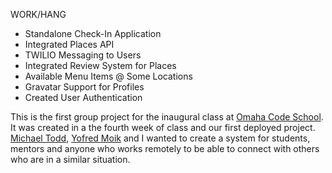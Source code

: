WORK/HANG
- Standalone Check-In Application
- Integrated Places API 
- TWILIO Messaging to Users
- Integrated Review System for Places
- Available Menu Items @ Some Locations
- Gravatar Support for Profiles
- Created User Authentication

This is the first group project for the inaugural class at [Omaha Code School](http://omahacodeschool.com). It was created in a the fourth week of class and our first deployed project. [Michael Todd](https://github.com/michaelsedits), [Yofred Moik](https://github.com/yofred) and I wanted to create a system for students, mentors and anyone who works remotely to be able to connect with others who are in a similar situation.

